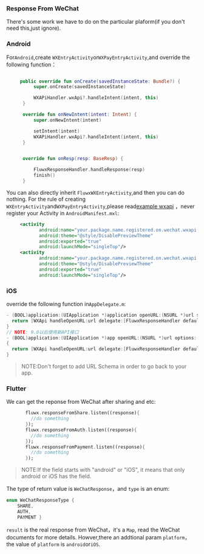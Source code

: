 ### Response From WeChat
There's some work we have to do on the particular plaform(if you don't need this,just ignore).

### Android
For`Android`,create `WXEntryActivity`or`WXPayEntryActivity`,and override the following function：
```kotlin

     public override fun onCreate(savedInstanceState: Bundle?) {
          super.onCreate(savedInstanceState)

          WXAPiHandler.wxApi?.handleIntent(intent, this)
      }

      override fun onNewIntent(intent: Intent) {
          super.onNewIntent(intent)

          setIntent(intent)
          WXAPiHandler.wxApi?.handleIntent(intent, this)
      }


      override fun onResp(resp: BaseResp) {

          FluwxResponseHandler.handleResponse(resp)
          finish()
      }
```
You can also directly inherit `FluwxWXEntryActivity`,and then you can do nothing.
For the rule of creating `WXEntryActivity`and`WXPayEntryActivity`,please read[example wxapi](https://github.com/OpenFlutter/fluwx/tree/master/example/android/app/src/main/kotlin/net/sourceforge/simcpux/wxapi )
，never register your Activity in `AndroidManifest.mxl`:
```xml
     <activity
            android:name="your.package.name.registered.on.wechat.wxapi.WXEntryActivity"
            android:theme="@style/DisablePreviewTheme"
            android:exported="true"
            android:launchMode="singleTop"/>
     <activity
            android:name="your.package.name.registered.on.wechat.wxapi.WXPayEntryActivity"
            android:theme="@style/DisablePreviewTheme"
            android:exported="true"
            android:launchMode="singleTop"/>

```

### iOS
override the following function in`AppDelegate.m`:
```objective-c
- (BOOL)application:(UIApplication *)application openURL:(NSURL *)url sourceApplication:(NSString *)sourceApplication annotation:(id)annotation {
  return [WXApi handleOpenURL:url delegate:[FluwxResponseHandler defaultManager]];
}
// NOTE: 9.0以后使用新API接口
- (BOOL)application:(UIApplication *)app openURL:(NSURL *)url options:(NSDictionary<NSString*, id> *)options
{
  return [WXApi handleOpenURL:url delegate:[FluwxResponseHandler defaultManager]];
}

```

> NOTE:Don't forget to add URL Schema in order to go back to  your app.

### Flutter
We can get the reponse from WeChat after sharing and etc:
```dart
       fluwx.responseFromShare.listen((response){
         //do something
       });
       fluwx.responseFromAuth.listen((response){
         //do something
       });
       fluwx.responseFromPayment.listen((response){
         //do something
       });
```
> NOTE:If the field starts with "android" or "iOS", it means that only android or iOS has the field.

The type of return value is `WeChatResponse`，and  `type` is an enum:
```dart
enum WeChatResponseType {
    SHARE,
    AUTH,
    PAYMENT }
```
`result` is the real response from WeChat，it's a `Map`, read the WeChat documents for more details.
Howver,there an addtional param  `platform`，the value of `platform` is `android`or`iOS`.
